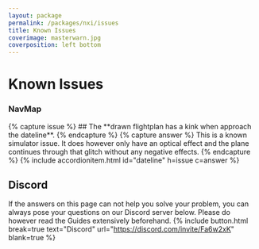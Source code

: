 ```yaml
---
layout: package
permalink: /packages/nxi/issues
title: Known Issues
coverimage: masterwarn.jpg
coverposition: left bottom
---
```


# Known Issues

<div class="accordion accordion-flush mb-4" id="accordion">

<h3>NavMap</h3>
{% capture issue %}
## The **drawn flightplan has a kink when approach the dateline**.
{% endcapture %}
{% capture answer %}
This is a known simulator issue. It does however only have an optical effect and the plane continues through that glitch without any negative effects.
{% endcapture %}
{% include accordionitem.html id="dateline" h=issue c=answer %}
</div>


## Discord
If the answers on this page can not help you solve your problem, you can always pose your questions on our Discord server below.
Please do however read the Guides extensively beforehand.
{% include button.html break=true text="Discord" url="https://discord.com/invite/Fa6w2xK" blank=true %}
